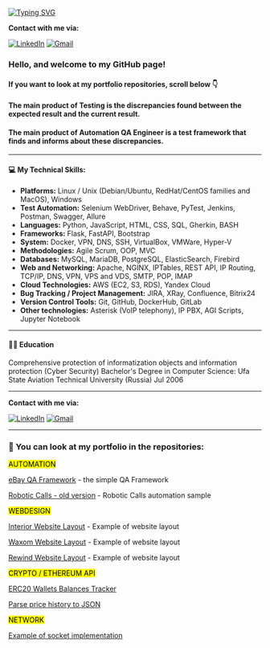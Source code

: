 [![Typing SVG](https://readme-typing-svg.demolab.com?font=Fira+Code&size=24&duration=2000&pause=500&multiline=true&random=false&width=460&height=96&lines=Sergei+Riabov;Automation+QA+Engineer;Los+Angeles%2C+California%2C+USA)](https://git.io/typing-svg)

**Contact with me via:**

[![LinkedIn](https://img.shields.io/badge/-LinkedIn-090909?style=for-the-badge&logo=LinkedIn&logoColor=blue)](https://www.linkedin.com/in/sergei-riabov)
[![Gmail](https://img.shields.io/badge/-Email-090909?style=for-the-badge&logo=Gmail&logoColor=rd)](mailto:sergei.riabov.us@gmail.com)

### Hello, and welcome to my GitHub page!

#### If you want to look at my portfolio repositories, scroll below :point_down:

#### The main product of Testing is the discrepancies found between the expected result and the current result.
#### The main product of Automation QA Engineer is a test framework that finds and informs about these discrepancies.
----------------
#### :computer: My Technical Skills:

- **Platforms:** Linux / Unix (Debian/Ubuntu, RedHat/CentOS families and MacOS), Windows
- **Test Automation:** Selenium WebDriver, Behave, PyTest, Jenkins, Postman, Swagger, Allure
- **Languages:** Python, JavaScript, HTML, CSS, SQL, Gherkin, BASH
- **Frameworks:** Flask, FastAPI, Bootstrap
- **System:** Docker, VPN, DNS, SSH, VirtualBox, VMWare, Hyper-V
- **Methodologies:** Agile Scrum, OOP, MVC
- **Databases:** MySQL, MariaDB, PostgreSQL, ElasticSearch, Firebird
- **Web and Networking:** Apache, NGINX, IPTables, REST API, IP Routing, TCP/IP, DNS, VPN, VPS and VDS, SMTP, POP, IMAP
- **Cloud Technologies:** AWS (EC2, S3, RDS), Yandex Cloud
- **Bug Tracking / Project Management:** JIRA, XRay, Confluence, Bitrix24
- **Version Control Tools:** Git, GitHub, DockerHub, GitLab
- **Other technologies:** Asterisk (VoIP telephony), IP PBX, AGI Scripts, Jupyter Notebook
----------------
#### :man_student: Education

Comprehensive protection of informatization objects and information protection (Cyber Security)
Bachelor's Degree in Computer Science: Ufa State Aviation Technical University (Russia)
Jul 2006

----------------

**Contact with me via:**

[![LinkedIn](https://img.shields.io/badge/-LinkedIn-090909?style=for-the-badge&logo=LinkedIn&logoColor=blue)](https://www.linkedin.com/in/sergei-riabov)
[![Gmail](https://img.shields.io/badge/-Email-090909?style=for-the-badge&logo=Gmail&logoColor=rd)](mailto:sergei.riabov.us@gmail.com)

----------------

### :briefcase: You can look at my portfolio in the repositories:

<mark>AUTOMATION</mark>

[eBay QA Framework](https://github.com/alfatetan/qa_automation_sample_ebay) - the simple QA Framework

[Robotic Calls - old version](https://github.com/alfatetan/robotron) - Robotic Calls automation sample

<mark>WEBDESIGN</mark>

[Interior Website Layout](https://github.com/alfatetan/html_css_layout_ex_interior) - Example of website layout

[Waxom Website Layout](https://github.com/alfatetan/html_css_layout_ex_waxom) - Example of website layout

[Rewind Website Layout](https://github.com/alfatetan/html_css_layout_ex_rewind) - Example of website layout

<mark>CRYPTO / ETHEREUM API</mark>

[ERC20 Wallets Balances Tracker](https://github.com/alfatetan/erc20_wallets_tracker)

[Parse price history to JSON](https://github.com/alfatetan/get_token_prices_to_json)

<mark>NETWORK</mark>

[Example of socket implementation](https://github.com/alfatetan/sockets_simple)

<!--
**alfatetan/Alfatetan** is a ✨ _special_ ✨ repository because its `README.md` (this file) appears on your GitHub profile.

Here are some ideas to get you started:

- 🔭 I’m currently working on ...
- 🌱 I’m currently learning ...
- 👯 I’m looking to collaborate on ...
- 🤔 I’m looking for help with ...
- 💬 Ask me about ...
- 📫 How to reach me: ...
- 😄 Pronouns: ...
- ⚡ Fun fact: ...
-->
